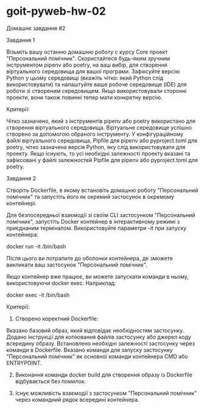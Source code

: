 # goit-pyweb-hw-02

Домашнє завдання #2

Завдання 1

Візьміть вашу останню домашню роботу с курсу Core проект "Персональний помічник". Скористайтеся будь-яким зручним інструментом pipenv або poetry, на ваш вибір, для створення віртуального середовища для вашої програми. Зафіксуйте версію Python у цьому середовищі (вкажіть чітко: який Python слід використовувати) та налаштуйте ваше робоче середовище (IDE) для роботи зі створеним середовищем. Якщо використовували сторонні проекти, вони також повинні тепер мати конкретну версію.

Критерії:

Чітко зазначено, який з інструментів pipenv або poetry використано для створення віртуального середовища.
Віртуальне середовище успішно створено за допомогою обраного інструменту.
У конфігураційному файлі віртуального середовища, Pipfile для pipenv або pyproject.toml для poetry, чітко зазначена версія Python, яку слід використовувати для проекту.
Якщо існують, то усі необхідні залежності проекту вказані та зафіксовані у файлі залежностей Pipfile для pipenv або pyproject.toml для poetry.


Завдання 2

Створіть Dockerfile, в якому встановіть домашню роботу "Персональний помічник" та запустіть його як окремий застосунок в окремому контейнері.

Для безпосередньої взаємодії зі своїм CLI застосунком "Персональний помічник", запустіть Docker контейнер в інтерактивному режимі з приєднаним терміналом. Використовуйте параметри -it при запуску контейнера:

docker run -it <image-name> /bin/bash

Після цього ви потрапите до оболонки контейнера, де зможете викликати ваш застосунок "Персональний помічник".

Якщо контейнер вже працює, ви можете запускати команди в ньому, використовуючи docker exec. Наприклад:

docker exec -it <container-id> /bin/bash

Критерії:

1. Створено коректний Dockerfile:

Вказано базовий образ, який відповідає необхідностям застосунку.
Додано інструкції для копіювання файлів застосунку або джерел коду всередину образу.
Встановлено необхідні залежності застосунку через команди в Dockerfile.
Вказано команди для запуску застосунку "Персональний помічник" як основної команди контейнера CMD або ENTRYPOINT.

2. Виконання команди docker build для створення образу із Dockerfile відбувається без помилок.

3. Існує можливість взаємодії з застосунком "Персональний помічник" через командний рядок всередині контейнера.
